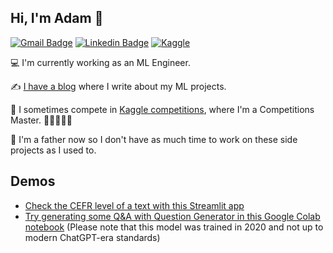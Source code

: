 ## Hi, I'm Adam :wave:

[![Gmail Badge](https://img.shields.io/badge/Gmail-D14836?style=for-the-badge&logo=gmail&logoColor=white)](mailto:adam.montgomerie971@gmail.com)
[![Linkedin Badge](https://img.shields.io/badge/LinkedIn-0077B5?style=for-the-badge&logo=linkedin&logoColor=white)](https://www.linkedin.com/in/amontgomerie/)
[![Kaggle](https://img.shields.io/badge/Kaggle-20BEFF?style=for-the-badge&logo=Kaggle&logoColor=white)](https://www.kaggle.com/amontgomerie)

:computer: I'm currently working as an ML Engineer.

:writing_hand: [I have a blog](https://amontgomerie.github.io/) where I write about my ML projects.

:robot: I sometimes compete in [Kaggle competitions](https://www.kaggle.com/amontgomerie), where I'm a Competitions Master. :1st_place_medal::1st_place_medal::2nd_place_medal::2nd_place_medal::2nd_place_medal:

:baby: I'm a father now so I don't have as much time to work on these side projects as I used to.

## Demos

* [Check the CEFR level of a text with this Streamlit app](https://share.streamlit.io/amontgomerie/cefr-english-level-predictor/main/CEFR_Predictor.py)
* [Try generating some Q&A with Question Generator in this Google Colab notebook](https://colab.research.google.com/drive/1PLjfxhXsi_Di761LELAonDZJSTrG9C8U?usp=sharing) (Please note that this model was trained in 2020 and not up to modern ChatGPT-era standards)
